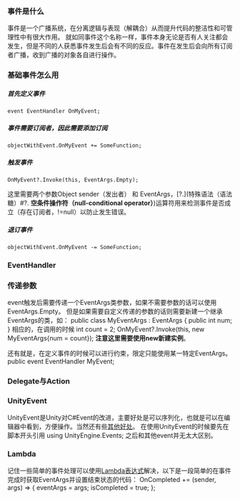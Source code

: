 ### 事件是什么
事件是一个广播系统，在分离逻辑与表现（解耦合）从而提升代码的整洁性和可管理性中有很大作用。
就如同事件这个名称一样，事件本身无论是否有人关注都会发生，但是不同的人获悉事件发生后会有不同的反应。事件在发生后会向所有订阅者广播，收到广播的对象各自进行操作。

### 基础事件怎么用
##### 首先定义事件
	event EventHandler OnMyEvent;

##### 事件需要订阅者，因此需要添加订阅
	objectWithEvent.OnMyEvent += SomeFunction;

##### 触发事件
	OnMyEvent?.Invoke(this, EventArgs.Empty);
这里需要两个参数Object sender（发出者） 和 EventArgs，[?.](特殊语法（语法糖）#?. **空条件操作符（null-conditional operator）**)运算符用来检测事件是否成立（存在订阅者，!=null）以防止发生错误。

##### 退订事件
	objectWithEvent.OnMyEvent -= SomeFunction;

### EventHandler

### 传递参数
event触发后需要传递一个EventArgs类参数，如果不需要参数的话可以使用EventArgs.Empty。
但是如果需要自定义传递的参数的话则需要新建一个继承EventArgs的类，如：
	public class MyEventArgs : EventArgs
    {
        public int num;
    }
相应的，在调用的时候
	int count = 2;
	OnMyEvent?.Invoke(this, new MyEventArgs{num = count});
**注意这里需要使用new新建实例**。

还有就是，在定义事件的时候可以进行约束，限定只能使用某一特定EventArgs。
	public event EventHandler<MyEventArgs> MyEvent;
	
### Delegate与Action


### UnityEvent
UnityEvent是Unity对C#Event的改进，主要好处是可以序列化，也就是可以在编辑器中看到，方便操作。当然还有些[其他好处](https://mycroftcooper.github.io/2021/03/21/Unity%E4%B8%AD%E7%9A%84%E4%BA%8B%E4%BB%B6/#3-3-UnityEvent%E7%9A%84%E4%BD%BF%E7%94%A8)。
在使用UnityEvent的时候要先在脚本开头引用
	using UnityEngine.Events;
之后和其他event并无太大区别。

### Lambda
记住一些简单的事件处理可以使用[Lambda表达式](特殊语法（语法糖）#>=Lambda表达式])解决，以下是一段简单的在事件完成时获取EventArgs并设置结束状态的代码：
	OnCompleted += (sender, args) =>
            {
                eventArgs = args;
                isCompleted = true;
            };
